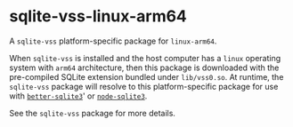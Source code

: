 <!--- Generated with the npm_generate_platform_packages.sh script, don't edit by hand -->

# sqlite-vss-linux-arm64

A `sqlite-vss` platform-specific package for `linux-arm64`. 

When `sqlite-vss` is installed and the host computer has a `linux` operating system with `arm64` architecture, then this package is downloaded with the pre-compiled SQLite extension bundled under `lib/vss0.so`. At runtime, the `sqlite-vss` package will resolve to this platform-specific package for use with [`better-sqlite3`](https://github.com/WiseLibs/better-sqlite3)' or [`node-sqlite3`](https://github.com/TryGhost/node-sqlite3).

See the `sqlite-vss` package for more details.